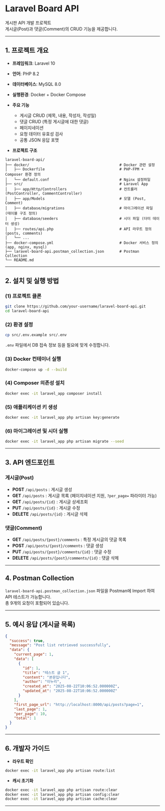 # Laravel Board API

게시판 API 개발 프로젝트  
게시글(Post)과 댓글(Comment)의 CRUD 기능을 제공합니다.  

---

## 1. 프로젝트 개요

- **프레임워크**: Laravel 10  
- **언어**: PHP 8.2  
- **데이터베이스**: MySQL 8.0  
- **실행환경**: Docker + Docker Compose  
- **주요 기능**
  - 게시글 CRUD (제목, 내용, 작성자, 작성일)
  - 댓글 CRUD (특정 게시글에 대한 댓글)
  - 페이지네이션
  - 요청 데이터 유효성 검사
  - 공통 JSON 응답 포맷
 
- **프로젝트 구조**
```
laravel-board-api/
├── docker/                                         # Docker 관련 설정
│   ├── Dockerfile                                  # PHP-FPM + Composer 환경 정의
│   └── default.conf                                # Nginx 설정파일
├── src/                                            # Laravel App
│   ├── app/Http/Controllers                        # 컨트롤러 (PostController, CommentController)
│   ├── app/Models                                  # 모델 (Post, Comment)
│   ├── database/migrations                         # 마이그레이션 파일 (테이블 구조 정의)
│   ├── database/seeders                            # 시더 파일 (더미 데이터 생성)
│   ├── routes/api.php                              # API 라우트 정의 (posts, comments)
│   └── ...
├── docker-compose.yml                              # Docker 서비스 정의 (app, nginx, mysql)
├── laravel-board-api.postman_collection.json       # Postman Collection
└── README.md
```

---

## 2. 설치 및 실행 방법

### (1) 프로젝트 클론
```bash
git clone https://github.com/your-username/laravel-board-api.git
cd laravel-board-api
```

### (2) 환경 설정
```bash
cp src/.env.example src/.env
```
`.env` 파일에서 DB 접속 정보 등을 필요에 맞게 수정합니다.  

### (3) Docker 컨테이너 실행
```bash
docker-compose up -d --build
```

### (4) Composer 의존성 설치
```bash
docker exec -it laravel_app composer install
```

### (5) 애플리케이션 키 생성
```bash
docker exec -it laravel_app php artisan key:generate
```

### (6) 마이그레이션 및 시더 실행
```bash
docker exec -it laravel_app php artisan migrate --seed
```

---

## 3. API 엔드포인트

### 게시글(Post)
- **POST** `/api/posts` : 게시글 생성  
- **GET** `/api/posts` : 게시글 목록 (페이지네이션 지원, `?per_page=` 파라미터 가능)  
- **GET** `/api/posts/{id}` : 게시글 상세조회  
- **PUT** `/api/posts/{id}` : 게시글 수정  
- **DELETE** `/api/posts/{id}` : 게시글 삭제  

### 댓글(Comment)
- **GET** `/api/posts/{post}/comments` : 특정 게시글의 댓글 목록  
- **POST** `/api/posts/{post}/comments` : 댓글 생성  
- **PUT** `/api/posts/{post}/comments/{id}` : 댓글 수정  
- **DELETE** `/api/posts/{post}/comments/{id}` : 댓글 삭제  

---

## 4. Postman Collection

`laravel-board-api.postman_collection.json` 파일을 Postman에 Import 하여 API 테스트가 가능합니다.  
총 9개의 요청이 포함되어 있습니다.  

---

## 5. 예시 응답 (게시글 목록)

```json
{
  "success": true,
  "message": "Post list retrieved successfully",
  "data": {
    "current_page": 1,
    "data": [
      {
        "id": 1,
        "title": "테스트 글 1",
        "content": "본문입니다",
        "author": "이누리",
        "created_at": "2025-08-22T10:06:52.000000Z",
        "updated_at": "2025-08-22T10:06:52.000000Z"
      }
    ],
    "first_page_url": "http://localhost:8000/api/posts?page=1",
    "last_page": 1,
    "per_page": 10,
    "total": 1
  }
}
```

---

## 6. 개발자 가이드

- **라우트 확인**
```bash
docker exec -it laravel_app php artisan route:list
```

- **캐시 초기화**
```bash
docker exec -it laravel_app php artisan route:clear
docker exec -it laravel_app php artisan config:clear
docker exec -it laravel_app php artisan cache:clear
```

---

